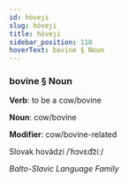 ```yaml
---
id: höveȷi
slug: höveȷi
title: höveȷi
sidebar_position: 110
hoverText: bovine § Noun
---
```


### bovine § Noun

**Verb**: to be a cow/bovine

**Noun**: cow/bovine

**Modifier**: cow/bovine-related

Slovak hovädzí /ˈɦɔvɛd͡ziː/

*Balto-Slavic Language Family*